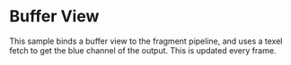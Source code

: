 # Buffer View

This sample binds a buffer view to the fragment pipeline, and uses
a texel fetch to get the blue channel of the output. This is updated
every frame.